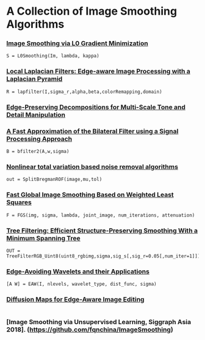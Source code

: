 # A Collection of Image Smoothing Algorithms

### [Image Smoothing via L0 Gradient Minimization](http://www.cse.cuhk.edu.hk/leojia/projects/L0smoothing/index.html)
```
S = L0Smoothing(Im, lambda, kappa)
```
### [Local Laplacian Filters: Edge-aware Image Processing with a Laplacian Pyramid](http://people.csail.mit.edu/sparis/publi/2011/siggraph/)
```
R = lapfilter(I,sigma_r,alpha,beta,colorRemapping,domain)
```
### [Edge-Preserving Decompositions for Multi-Scale Tone and Detail Manipulation](http://www.cs.huji.ac.il/~danix/epd/)

### [A Fast Approximation of the Bilateral Filter using a Signal Processing Approach](http://people.csail.mit.edu/sparis/bf/)
```
B = bfilter2(A,w,sigma)
```

### [Nonlinear total variation based noise removal algorithms](http://en.wikipedia.org/wiki/Total_variation_denoising)
```
out = SplitBregmanROF(image,mu,tol)
```

### [Fast Global Image Smoothing Based on Weighted Least Squares](https://sites.google.com/site/globalsmoothing/)
```
F = FGS(img, sigma, lambda, joint_image, num_iterations, attenuation)
```

### [Tree Filtering: Efficient Structure-Preserving Smoothing With a Minimum Spanning Tree](https://sites.google.com/site/linchaobao/home)
```
OUT = TreeFilterRGB_Uint8(uint8_rgbimg,sigma,sig_s[,sig_r=0.05[,num_iter=1]])
```
### [Edge-Avoiding Wavelets and their Applications](http://www.cs.huji.ac.il/~raananf/projects/eaw/)
```
[A W] = EAW(I, nlevels, wavelet_type, dist_func, sigma)
```
### [Diffusion Maps for Edge-Aware Image Editing](http://www.cs.huji.ac.il/labs/cglab/projects/diffmaps/)
```

```
### [Image Smoothing via Unsupervised Learning, Siggraph Asia 2018]. (https://github.com/fqnchina/ImageSmoothing)
